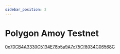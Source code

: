 ```yaml
---
sidebar_position: 2
---
```


# Polygon Amoy Testnet

[0x70CB4A3330C5134E78b5a9A7e75Cf8034C06568C](https://amoy.polygonscan.com/address/0x70CB4A3330C5134E78b5a9A7e75Cf8034C06568C)